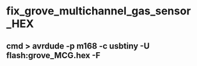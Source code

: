 # fix_grove_multichannel_gas_sensor_HEX

## cmd > avrdude -p m168 -c usbtiny -U flash:grove_MCG.hex -F
